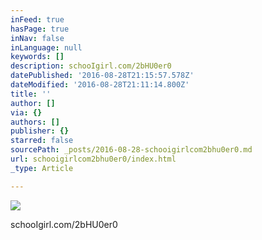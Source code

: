 ```yaml
---
inFeed: true
hasPage: true
inNav: false
inLanguage: null
keywords: []
description: schooIgirl.com/2bHU0er0
datePublished: '2016-08-28T21:15:57.578Z'
dateModified: '2016-08-28T21:11:14.800Z'
title: ''
author: []
via: {}
authors: []
publisher: {}
starred: false
sourcePath: _posts/2016-08-28-schooigirlcom2bhu0er0.md
url: schooigirlcom2bhu0er0/index.html
_type: Article

---
```

![](https://the-grid-user-content.s3-us-west-2.amazonaws.com/0061b567-73f4-4d18-a453-4e665ca5a5c2.jpg)

schooIgirl.com/2bHU0er0